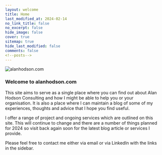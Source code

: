 ```yaml
---
layout: welcome
title: Home
last_modified_at: 2024-02-14
no_link_title: false 
no_excerpt: false 
hide_image: false
cover: true
sitemap: true
hide_last_modified: false
comments: false
<!--posts-->
---
```

![alanhodson.com](#jekyll-theme-hydejack/assets/img/AH_White_Background.png)

### Welcome to alanhodson.com

This site aims to serve as a single place where you can find out about Alan Hodson Consulting and how I might be able to help you or your organisation. It is also a place where I can maintain a blog of some of my experiences, thoughts and advice that I hope you find useful.

I offer a range of project and ongoing services which are outlined on this site. This will continue to change and there are a number of things planned for 2024 so visit back again soon for the latest blog article or services I provide.

Please feel free to contact me either via email or via LinkedIn with the links in the sidebar.

